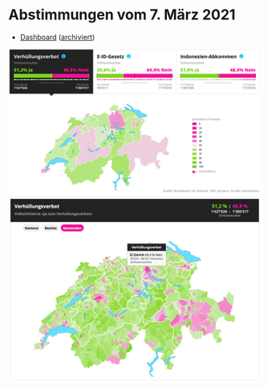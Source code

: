 # Abstimmungen vom 7. März 2021

* [Dashboard](https://www.watson.ch/schweiz/daten/213867493-abstimmungsresultate-7-maerz-alle-ergebnisse-des-abstimmungssonntags) ([archiviert](https://archive.is/my9lL))

![singleVotation](https://raw.githubusercontent.com/watsonData/watsonData-docs/main/Bildschirmfoto%202021-03-08%20um%2014.58.08.png)
![frontBox](https://raw.githubusercontent.com/watsonData/watsonData-docs/main/Bildschirmfoto%202021-03-08%20um%2014.58.19.png)
